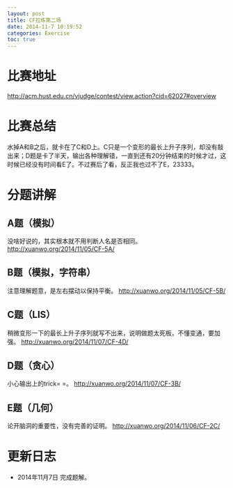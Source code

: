 ```yaml
---
layout: post
title: CF拉练第二场
date: 2014-11-7 10:19:52
categories: Exercise
toc: true
---
```

# 比赛地址
http://acm.hust.edu.cn/vjudge/contest/view.action?cid=62027#overview

# 比赛总结
水掉A和B之后，就卡在了C和D上。C只是一个变形的最长上升子序列，却没有敲出来；D题是卡了半天，输出各种理解错，一直到还有20分钟结束的时候才过，这时候已经没有时间看E了。不过赛后了看，反正我也过不了E，23333。

# 分题讲解

## A题（模拟）
没啥好说的，其实根本就不用判断人名是否相同。
http://xuanwo.org/2014/11/05/CF-5A/

## B题（模拟，字符串）
注意理解题意，是左右摆动以保持平衡。
http://xuanwo.org/2014/11/05/CF-5B/

## C题（LIS）
稍微变形一下的最长上升子序列就写不出来，说明做题太死板，不懂变通，要加强。
http://xuanwo.org/2014/11/07/CF-4D/

## D题（贪心）
小心输出上的trick= =。
http://xuanwo.org/2014/11/07/CF-3B/

## E题（几何）
论开脑洞的重要性，没有完善的证明。
http://xuanwo.org/2014/11/06/CF-2C/

# 更新日志
- 2014年11月7日 完成题解。
